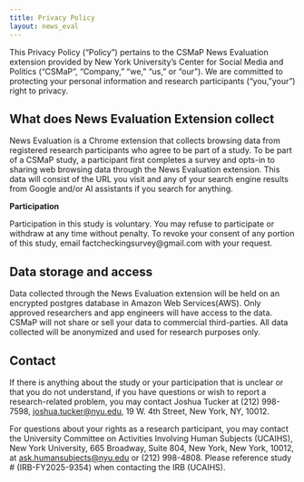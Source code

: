 ```yaml
---
title: Privacy Policy
layout: news_eval
---
```

This Privacy Policy (“Policy”) pertains to the CSMaP News Evaluation extension provided by New York University’s Center for Social Media and Politics (“CSMaP”, “Company,” “we,” “us,” or “our”). We are committed to protecting your personal information and research participants (“you,”your”) right to privacy.

## What does News Evaluation Extension collect
News Evaluation is a Chrome extension that collects browsing data from registered research participants who agree to be part of a study. To be part of a CSMaP study, a participant first completes a survey and opts-in to sharing web browsing data through the News Evaluation extension. This data will consist of the URL you visit and any of your search engine results from Google and/or AI assistants if you search for anything. 

**Participation**
<p>Participation in this study is voluntary. You may refuse to participate or withdraw at any time without penalty. To revoke your consent of any portion of this study, email factcheckingsurvey@gmail.com with your request.
 
## Data storage and access
Data collected through the News Evaluation extension will be held on an encrypted postgres database in Amazon Web Services(AWS). Only approved researchers and app engineers will have access to the data. CSMaP will not share or sell your data to commercial third-parties. All data collected will be anonymized and used for research purposes only. 

## Contact 
If there is anything about the study or your participation that is unclear or that you do not understand, if you have questions or wish to report a research-related problem, you may contact Joshua Tucker at (212) 998-7598, joshua.tucker@nyu.edu, 19 W. 4th Street, New York, NY, 10012.

For questions about your rights as a research participant, you may contact the University Committee on Activities Involving Human Subjects (UCAIHS), New York University, 665 Broadway, Suite 804, New York, New York, 10012, at ask.humansubjects@nyu.edu or (212) 998-4808. Please reference study # (IRB-FY2025-9354) when contacting the IRB (UCAIHS).
